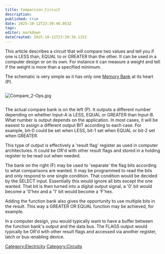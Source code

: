 ```yaml
---
title: Comparison_Circuit
description: 
published: true
date: 2025-10-12T23:39:40.053Z
tags: 
editor: markdown
dateCreated: 2025-10-12T23:39:36.115Z
---
```


This article describes a circuit that will compare two values and tell
you if one is LESS than, EQUAL to or GREATER than the other. It can be
used in a computer design or on its own. For instance it can measure a
weight and tell if the weight is more than a specified minimum.

The schematic is very simple as it has only one [Memory
Bank](Memory_Bank "wikilink") at its heart (P).

<div style="overflow:hidden">

![Compare_2-Ops.jpg](Compare_2-Ops.jpg "Compare_2-Ops.jpg")

</div>

The actual compare bank is on the left (P). It outputs a different
number depending on whether Input-A is LESS, EQUAL or GREATER than
Input-B. What number is output depends on the application. In most
cases, it will be easiest to assign a different output BIT according to
each case. For example, bit-0 could be set when LESS, bit-1 set when
EQUAL or bit-2 set when GREATER.

This type of output is effectively a 'result flag' register as used in
computer architectures. It could be OR'd with other result flags and
stored in a holding register to be read out when needed.

The bank on the right (F) may be used to 'separate' the flag bits
according to what comparisons are wanted. It may be programmed to read
the bits and only respond to one single condition. That condition would
be decided by the SELECT input. Essentially this would ignore all bits
except the one wanted. That bit is then turned into a digital output
signal, a '0' bit would become a '0'hex and a '1' bit would become a
'F'hex.

Adding the function bank also gives the opportunity to use multiple bits
in the result. This way a GREATER OR EQUAL function may be achieved, for
example.

In a computer design, you would typically want to have a buffer between
the function bank's output and the data bus. The FLAGS output would
typically be OR'd with other result flags and accessed via another
register, latch or bus-enabling device.

[Category:Electricity](Category:Electricity "wikilink")
[Category:Circuits](Category:Circuits "wikilink")